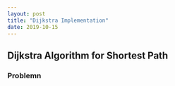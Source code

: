 ```yaml
---
layout: post
title: "Dijkstra Implementation"
date: 2019-10-15
---
```


## Dijkstra Algorithm for Shortest Path  
### Problemn
